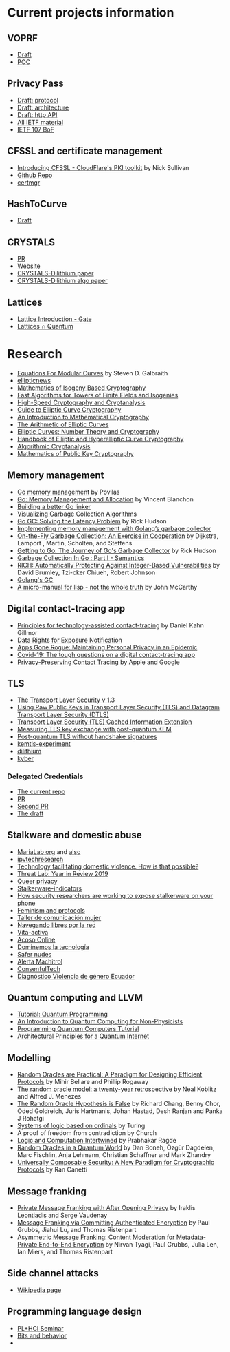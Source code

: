 # Current projects information

## VOPRF

* [Draft](https://github.com/cfrg/draft-irtf-cfrg-voprf)
* [POC](https://github.com/alxdavids/voprf-poc)

## Privacy Pass

* [Draft: protocol](https://tools.ietf.org/html/draft-davidson-pp-protocol-00)
* [Draft: architecture](https://tools.ietf.org/pdf/draft-davidson-pp-architecture-00.pdf)
* [Draft: http API](https://tools.ietf.org/pdf/draft-svaldez-pp-http-api-00.pdf)
* [All IETF material](https://github.com/alxdavids/privacy-pass-ietf)
* [IETF 107 BoF](https://datatracker.ietf.org/meeting/107/materials/agenda-107-privacypass)

## CFSSL and certificate management

* [Introducing CFSSL - CloudFlare's PKI toolkit](https://blog.cloudflare.com/introducing-cfssl/) by Nick Sullivan
* [Github Repo](https://github.com/cloudflare/cfssl)
* [certmgr](https://github.com/cloudflare/certmgr)

## HashToCurve

* [Draft](https://tools.ietf.org/pdf/draft-irtf-cfrg-hash-to-curve-06.pdf)

## CRYSTALS

* [PR](https://github.com/cloudflare/circl/pull/87)
* [Website](https://pq-crystals.org/dilithium/resources.shtml)
* [CRYSTALS-Dilithium paper](https://pq-crystals.org/dilithium/data/dilithium-specification-round2.pdf)
* [CRYSTALS-Dilithium algo paper](https://pq-crystals.org/dilithium/data/dilithium-specification.pdf)

## Lattices

* [Lattice Introduction - Gate](https://www.youtube.com/watch?v=3EAYX-wZH0g)
* [Lattices ∩ Quantum](https://www.youtube.com/watch?v=ZpJ2G0nk91Y)

# Research

* [Equations For Modular Curves](https://www.math.auckland.ac.nz/~sgal018/thesis.pdf) by Steven D. Galbraith
* [ellipticnews](https://ellipticnews.wordpress.com/)
* [Mathematics of Isogeny Based Cryptography](https://arxiv.org/pdf/1711.04062.pdf)
* [Fast Algorithms for Towers of Finite Fields and Isogenies](https://pastel.archives-ouvertes.fr/tel-00547034v3/document)
* [High-Speed Cryptography and Cryptanalysis](https://cryptojedi.org/peter/thesis/data/phdthesis-schwabe-printed.pdf)
* [Guide to Elliptic Curve Cryptography](http://cacr.uwaterloo.ca/ecc/order.html)
* [An Introduction to Mathematical Cryptography](http://www.math.brown.edu/~jhs/MathCryptoHome.html)
* [The Arithmetic of Elliptic Curves](http://www.math.brown.edu/~jhs/AECHome.html)
* [Elliptic Curves: Number Theory and Cryptography](http://www-users.math.umd.edu/~lcw/ec.html)
* [Handbook of Elliptic and Hyperelliptic Curve Cryptography](http://www.hyperelliptic.org/HEHCC/)
* [Algorithmic Cryptanalysis](http://www.joux.biz/algcrypt/index.html)
* [Mathematics of Public Key Cryptography](https://www.math.auckland.ac.nz/~sgal018/crypto-book/crypto-book.html)

## Memory management

* [Go memory management](https://povilasv.me/go-memory-management/) by Povilas
* [Go: Memory Management and Allocation](https://medium.com/a-journey-with-go/go-memory-management-and-allocation-a7396d430f44)
  by Vincent Blanchon
* [Building a better Go linker](https://docs.google.com/document/d/1D13QhciikbdLtaI67U6Ble5d_1nsI4befEd6_k1z91U/view#heading=h.g4m43nddv64t)
* [Visualizing Garbage Collection Algorithms](https://spin.atomicobject.com/2014/09/03/visualizing-garbage-collection-algorithms/)
* [Go GC: Solving the Latency Problem](https://www.youtube.com/watch?v=aiv1JOfMjm0&index=16&list=PL2ntRZ1ySWBf-_z-gHCOR2N156Nw930Hm) by Rick Hudson
* [Implementing memory management with Golang’s garbage collector](https://hub.packtpub.com/implementing-memory-management-with-golang-garbage-collector/)
* [On-the-Fly Garbage Collection: An Exercise in Cooperation](https://lamport.azurewebsites.net/pubs/garbage.pdf) by Dijkstra, Lamport , Martin, Scholten, and Steffens
* [Getting to Go: The Journey of Go's Garbage Collector](https://blog.golang.org/ismmkeynote) by Rick Hudson
* [Garbage Collection In Go : Part I - Semantics](https://www.ardanlabs.com/blog/2018/12/garbage-collection-in-go-part1-semantics.html)
* [RICH: Automatically Protecting Against Integer-Based Vulnerabilities](https://web.archive.org/web/20121010025025/http://www.cs.cmu.edu/~dbrumley/pubs/integer-ndss-07.pdf) by David Brumley, Tzi-cker Chiueh, Robert Johnson
* [Golang's GC](https://github.com/golang/go/blob/master/src/runtime/mgc.go)
* [A micro-manual for lisp - not the whole truth](https://www.ee.ryerson.ca/~elf/pub/misc/micromanualLISP.pdf) by John McCarthy

## Digital contact-tracing app

* [Principles for technology-assisted contact-tracing](https://www.aclu.org/report/aclu-white-paper-principles-technology-assisted-contact-tracing) by Daniel Kahn Gillmor
* [Data Rights for Exposure Notification](https://exposurenotification.org/)
* [Apps Gone Rogue: Maintaining Personal Privacy in an Epidemic](https://arxiv.org/pdf/2003.08567.pdf)
* [Covid-19: The tough questions on a digital contact-tracing app](https://thespinoff.co.nz/society/29-04-2020/covid-19-the-tough-questions-on-a-digital-contact-tracing-app/)
* [Privacy-Preserving Contact Tracing](https://www.apple.com/covid19/contacttracing/) by Apple and Google

## TLS

* [The Transport Layer Security v 1.3](https://tools.ietf.org/html/rfc8446)
* [Using Raw Public Keys in Transport Layer Security (TLS) and Datagram Transport Layer Security (DTLS)](https://tools.ietf.org/html/rfc7250)
* [Transport Layer Security (TLS) Cached Information Extension](https://tools.ietf.org/html/rfc7924)
* [Measuring TLS key exchange with post-quantum KEM](https://csrc.nist.gov/CSRC/media/Events/Second-PQC-Standardization-Conference/documents/accepted-papers/kwiatkowski-measuring-tls.pdf)
* [Post-quantum TLS without handshake signatures](https://eprint.iacr.org/2020/534.pdf)
* [kemtls-experiment](https://github.com/thomwiggers/kemtls-experiment)
* [dilithium](https://github.com/pq-crystals/dilithium)
* [kyber](https://github.com/pq-crystals/kyber)

### Delegated Credentials

* [The current repo](https://github.com/tlswg/tls-subcerts)
* [PR](https://github.com/cloudflare/tls-tris/pull/95)
* [Second PR](https://github.com/cloudflare/tls-tris/pull/32)
* [The draft](https://tools.ietf.org/html/draft-ietf-tls-subcerts-09)

## Stalkware and domestic abuse

* [MariaLab org](https://www.instagram.com/p/CAWMEqEHlNz/) and [also](https://www.marialab.org/)
* [ipvtechresearch](https://www.ipvtechresearch.org/)
* [Technology facilitating domestic violence. How is that possible?](https://stopstalkerware.org/)
* [Threat Lab: Year in Review 2019](https://www.eff.org/deeplinks/2019/12/threat-lab-year-review-2019)
* [Queer privacy](https://leanpub.com/queerprivacy)
* [Stalkerware-indicators](https://github.com/Te-k/stalkerware-indicators)
* [How security researchers are working to expose stalkerware on your phone](https://netzpolitik.org/2020/how-security-researchers-are-working-to-expose-stalkerware-on-your-phone/)
* [Feminism and protocols](https://tools.ietf.org/html/draft-guerra-feminism-00)
* [Taller de comunicación mujer](https://www.tcmujer.org/wb#/inicio)
* [Navegando libres por la red](https://www.navegandolibres.org/)
* [Vita-activa](https://vita-activa.org/)
* [Acoso Online](https://acoso.online/cl/)
* [Dominemos la tecnología](https://www.takebackthetech.net/es/know-more/heyamiga)
* [Safer nudes](https://www.codingrights.org/safernudes/)
* [Alerta Machitrol](https://mtroll.karisma.org.co/)
* [ConsenfulTech](https://www.consentfultech.io/)
* [Diagnóstico Violencia de género Ecuador](https://www.navegandolibres.org/images/navegando/Diagnostico_navegando_libres_f.pdf)

## Quantum computing and LLVM

* [Tutorial: Quantum Programming](https://sites.google.com/ncsu.edu/qc-tutorial)
* [An Introduction to Quantum Computing for Non-Physicists](https://arxiv.org/PS_cache/quant-ph/pdf/9809/9809016v2.pdf)
* [Programming Quantum Computers Tutorial](https://www.youtube.com/watch?v=SCRZVVSUCp0&feature=youtu.be)
* [Architectural Principles for a Quantum Internet](https://datatracker.ietf.org/doc/draft-irtf-qirg-principles/)

## Modelling

* [Random Oracles are Practical: A Paradigm for Designing Efficient Protocols](https://cseweb.ucsd.edu/~mihir/papers/ro.pdf) by
  Mihir Bellare and Phillip Rogaway
* [The random oracle model: a twenty-year retrospective](https://eprint.iacr.org/2015/140.pdf) by Neal Koblitz and Alfred J. Menezes
* [The Random Oracle Hypothesis is False](https://www.csc.kth.se/~johanh/randomoracle.pdf) by Richard Chang, Benny Chor, Oded Goldreich,
  Juris Hartmanis, Johan Hastad, Desh Ranjan and Panka J Rohatgi
* [Systems of logic based on ordinals](https://pure.mpg.de/rest/items/item_2403325/component/file_2403324/content) by Turing
* A proof of freedom from contradiction by Church
* [Logic and Computation Intertwined](https://cs.uwaterloo.ca/~plragde/flaneries/LACI/) by Prabhakar Ragde
* [Random Oracles in a Quantum World](https://link.springer.com/chapter/10.1007/978-3-642-25385-0_3) by Dan Boneh, Özgür Dagdelen, Marc Fischlin, Anja Lehmann, Christian Schaffner and Mark Zhandry
* [Universally Composable Security: A New Paradigm for Cryptographic Protocols](https://eprint.iacr.org/2000/067.pdf) by Ran Canetti

## Message franking

* [Private Message Franking with After Opening Privacy](https://eprint.iacr.org/2018/938.pdf) by Iraklis Leontiadis and Serge Vaudenay
* [Message Franking via Committing Authenticated Encryption](https://eprint.iacr.org/2017/664.pdf) by Paul Grubbs, Jiahui Lu, and Thomas Ristenpart
* [Asymmetric Message Franking: Content Moderation for Metadata-Private End-to-End Encryption](https://eprint.iacr.org/2019/565.pdf)
  by Nirvan Tyagi, Paul Grubbs, Julia Len, Ian Miers, and Thomas Ristenpart

## Side channel attacks

* [Wikipedia page](https://en.wikipedia.org/wiki/Side-channel_attack)

## Programming language design

* [PL+HCI Seminar](https://pl-hci-seminar.seas.harvard.edu/)
* [Bits and behavior](https://medium.com/bits-and-behavior)
*
